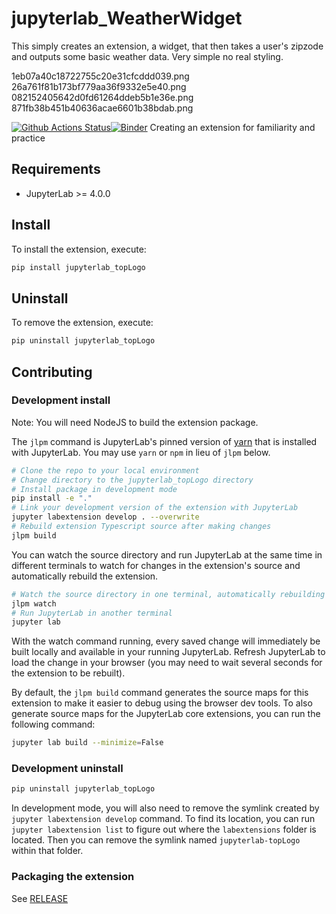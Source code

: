# jupyterlab_WeatherWidget
 This simply creates an extension, a widget, that then takes a user's zipzode and outputs some basic weather data. Very simple no real styling.

 
1eb07a40c18722755c20e31cfcddd039.png
26a761f81b173bf779aa36f9332e5e40.png
082152405642d0fd61264ddeb5b1e36e.png
871fb38b451b40636acae6601b38bdab.png

[![Github Actions Status](https://github.com/github_username/jupyterlab-topLogo/workflows/Build/badge.svg)](https://github.com/github_username/jupyterlab-topLogo/actions/workflows/build.yml)[![Binder](https://mybinder.org/badge_logo.svg)](https://mybinder.org/v2/gh/github_username/jupyterlab-topLogo/main?urlpath=lab)
Creating an extension for familiarity and practice

## Requirements

- JupyterLab >= 4.0.0

## Install

To install the extension, execute:

```bash
pip install jupyterlab_topLogo
```

## Uninstall

To remove the extension, execute:

```bash
pip uninstall jupyterlab_topLogo
```

## Contributing

### Development install

Note: You will need NodeJS to build the extension package.

The `jlpm` command is JupyterLab's pinned version of
[yarn](https://yarnpkg.com/) that is installed with JupyterLab. You may use
`yarn` or `npm` in lieu of `jlpm` below.

```bash
# Clone the repo to your local environment
# Change directory to the jupyterlab_topLogo directory
# Install package in development mode
pip install -e "."
# Link your development version of the extension with JupyterLab
jupyter labextension develop . --overwrite
# Rebuild extension Typescript source after making changes
jlpm build
```

You can watch the source directory and run JupyterLab at the same time in different terminals to watch for changes in the extension's source and automatically rebuild the extension.

```bash
# Watch the source directory in one terminal, automatically rebuilding when needed
jlpm watch
# Run JupyterLab in another terminal
jupyter lab
```

With the watch command running, every saved change will immediately be built locally and available in your running JupyterLab. Refresh JupyterLab to load the change in your browser (you may need to wait several seconds for the extension to be rebuilt).

By default, the `jlpm build` command generates the source maps for this extension to make it easier to debug using the browser dev tools. To also generate source maps for the JupyterLab core extensions, you can run the following command:

```bash
jupyter lab build --minimize=False
```

### Development uninstall

```bash
pip uninstall jupyterlab_topLogo
```

In development mode, you will also need to remove the symlink created by `jupyter labextension develop`
command. To find its location, you can run `jupyter labextension list` to figure out where the `labextensions`
folder is located. Then you can remove the symlink named `jupyterlab-topLogo` within that folder.

### Packaging the extension

See [RELEASE](RELEASE.md)
